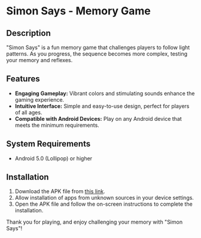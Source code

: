 # Simon Says - Memory Game

## Description
"Simon Says" is a fun memory game that challenges players to follow light patterns. As you progress, the sequence becomes more complex, testing your memory and reflexes.

## Features
- **Engaging Gameplay:** Vibrant colors and stimulating sounds enhance the gaming experience.
- **Intuitive Interface:** Simple and easy-to-use design, perfect for players of all ages.
- **Compatible with Android Devices:** Play on any Android device that meets the minimum requirements.

## System Requirements
- Android 5.0 (Lollipop) or higher

## Installation
1. Download the APK file from [this link](https://github.com/soyeldet/SimonSaysAndroid/blob/master/simonsays1.2.apk).
2. Allow installation of apps from unknown sources in your device settings.
3. Open the APK file and follow the on-screen instructions to complete the installation.

Thank you for playing, and enjoy challenging your memory with "Simon Says"!

